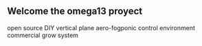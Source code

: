 ## Welcome the omega13 proyect

open source DIY vertical plane aero-fogponic control environment commercial grow system

